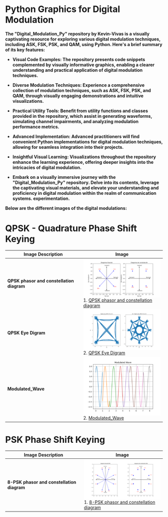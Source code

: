 # Python Graphics for Digital Modulation

**The "Digital_Modulation_Py" repository by Kevin-Vivas is a visually captivating resource for exploring various digital modulation techniques, including ASK, FSK, PSK, and QAM, using Python. Here's a brief summary of its key features:**

- **Visual Code Examples: The repository presents code snippets complemented by visually informative graphics, enabling a clearer understanding and practical application of digital modulation techniques.**

- **Diverse Modulation Techniques: Experience a comprehensive collection of modulation techniques, such as ASK, FSK, PSK, and QAM, through visually engaging demonstrations and intuitive visualizations.**

- **Practical Utility Tools: Benefit from utility functions and classes provided in the repository, which assist in generating waveforms, simulating channel impairments, and analyzing modulation performance metrics.**

- **Advanced Implementation: Advanced practitioners will find convenient Python implementations for digital modulation techniques, allowing for seamless integration into their projects.**

- **Insightful Visual Learning: Visualizations throughout the repository enhance the learning experience, offering deeper insights into the intricacies of digital modulation.**

- **Embark on a visually immersive journey with the "Digital_Modulation_Py" repository. Delve into its contents, leverage the captivating visual materials, and elevate your understanding and proficiency in digital modulation within the realm of communication systems. experimentation.**

**Below are the different images of the digital modulations:**

# QPSK - Quadrature Phase Shift Keying

Image Description |  Image
------------ |  -------------
**QPSK phasor and constellation diagram** |  <img align="center" src="image/QPSK_Diagram_Constellation_Phasor.png" width="300" /><br>  1. [QPSK phasor and constellation diagram](https://github.com/Kevin-Vivas/Digital_Modulation_Py/blob/master/QPSK_New/diagramas.py)
**QPSK Eye Digram** |  <img align="center" src="image/Digram_Eyes_QPSK.png" width="300" /><br>  2. [QPSK Eye Digram](https://github.com/Kevin-Vivas/Digital_Modulation_Py/blob/master/QPSK_New/QPSK_Digram_Eye.py)
**Modulated_Wave** |  <img align="center" src="image/Modulated_Wave_QPSK.png" width="300" /><br>  2. [Modulated_Wave](https://github.com/Kevin-Vivas/Digital_Modulation_Py/blob/master/QPSK_New/qpsk.py)

# PSK Phase Shift Keying
Image Description |  Image
------------ |  -------------
**8-PSK phasor and constellation diagram** |  <img align="center" src="image/8_PSK_Diagram_Phasorial_Constellation.png" width="300" /><br>  1. [8-PSK phasor and constellation diagram](https://github.com/Kevin-Vivas/Digital_Modulation_Py/blob/master/8-PSK/8-PSK.py)
